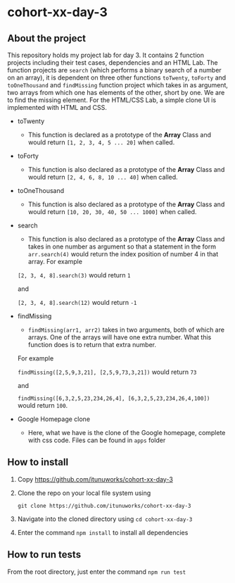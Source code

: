 # cohort-xx-day-3

## About the project

This repository holds my project lab for day 3. It contains 2 function projects including their test cases, dependencies and an HTML Lab. The function projects are `search` (which performs a binary search of a number on an array), it is dependent on three other functions `toTwenty`, `toForty` and `toOneThousand` and `findMissing` function project which takes in as argument, two arrays from which one has elements of the other, short by one. We are to find the missing element. For the HTML/CSS Lab, a simple clone UI is implemented with HTML and CSS.

- toTwenty 

  - This function is declared as a prototype of the **Array** Class and would return `[1, 2, 3, 4, 5 ... 20]` when called.

- toForty

  - This function is also declared as a prototype of the **Array** Class and would return `[2, 4, 6, 8, 10 ... 40]` when called.

- toOneThousand

  - This function is also declared as a prototype of the **Array** Class and would return `[10, 20, 30, 40, 50 ... 1000]` when called. 

- search

  - This function is also declared as a prototype of the **Array** Class and takes in one number as argument so that a statement in the form `arr.search(4)` would return the index position of number 4 in that array.
  For example 
  
  `[2, 3, 4, 8].search(3)` would return `1`
  
  and 
  
  `[2, 3, 4, 8].search(12)` would return `-1`

- findMissing
  
  - `findMissing(arr1, arr2)` takes in two arguments, both of which are arrays. One of the arrays will have one extra number. What this function does is to return that extra number.
  
  For example 
  
  `findMissing([2,5,9,3,21], [2,5,9,73,3,21])` would return `73`
  
  and 

  `findMissing([6,3,2,5,23,234,26,4], [6,3,2,5,23,234,26,4,100])` would return `100`.

- Google Homepage clone

  - Here, what we have is the clone of the Google homepage, complete with css code. Files can be found in `apps` folder

## How to install

1. Copy https://github.com/itunuworks/cohort-xx-day-3

2. Clone the repo on your local file system using 

   `git clone https://github.com/itunuworks/cohort-xx-day-3`

3. Navigate into the cloned directory using `cd cohort-xx-day-3`

4. Enter the command `npm install` to install all dependencies

## How to run tests

From the root directory, just enter the command `npm run test`
